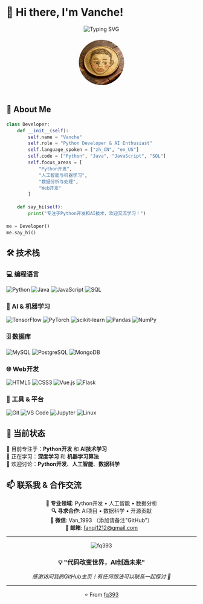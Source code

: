# 👋 Hi there, I'm Vanche!

<div align="center">
  <img src="https://readme-typing-svg.herokuapp.com?font=Fira+Code&pause=1000&color=2196F3&center=true&vCenter=true&width=435&lines=Python+Developer;Java+%7C+AI+%7C+Machine+Learning;Always+learning+new+things" alt="Typing SVG" />
</div>

<div align="center">
  
  <!-- Personal Logo -->
  <img src="pic001.png" alt="Vanche's Logo" width="120" height="120" style="border-radius: 50%; margin: 20px 0;"/>
  
  <br/>
 
  
</div>

## 🚀 About Me

```python
class Developer:
    def __init__(self):
        self.name = "Vanche"
        self.role = "Python Developer & AI Enthusiast"
        self.language_spoken = ["zh_CN", "en_US"]
        self.code = ["Python", "Java", "JavaScript", "SQL"]
        self.focus_areas = [
            "Python开发",
            "人工智能与机器学习", 
            "数据分析与处理",
            "Web开发"
        ]
        
    def say_hi(self):
        print("专注于Python开发和AI技术，欢迎交流学习！")

me = Developer()
me.say_hi()
```

## 🛠️ 技术栈

### 💻 编程语言
![Python](https://img.shields.io/badge/Python-3776AB?style=for-the-badge&logo=python&logoColor=white)
![Java](https://img.shields.io/badge/Java-ED8B00?style=for-the-badge&logo=java&logoColor=white)
![JavaScript](https://img.shields.io/badge/JavaScript-F7DF1E?style=for-the-badge&logo=javascript&logoColor=black)
![SQL](https://img.shields.io/badge/SQL-336791?style=for-the-badge&logo=postgresql&logoColor=white)

### 🤖 AI & 机器学习
![TensorFlow](https://img.shields.io/badge/TensorFlow-FF6F00?style=for-the-badge&logo=tensorflow&logoColor=white)
![PyTorch](https://img.shields.io/badge/PyTorch-EE4C2C?style=for-the-badge&logo=pytorch&logoColor=white)
![scikit-learn](https://img.shields.io/badge/scikit--learn-F7931E?style=for-the-badge&logo=scikit-learn&logoColor=white)
![Pandas](https://img.shields.io/badge/pandas-150458?style=for-the-badge&logo=pandas&logoColor=white)
![NumPy](https://img.shields.io/badge/numpy-013243?style=for-the-badge&logo=numpy&logoColor=white)

### 🗄️ 数据库
![MySQL](https://img.shields.io/badge/MySQL-00000F?style=for-the-badge&logo=mysql&logoColor=white)
![PostgreSQL](https://img.shields.io/badge/PostgreSQL-316192?style=for-the-badge&logo=postgresql&logoColor=white)
![MongoDB](https://img.shields.io/badge/MongoDB-4EA94B?style=for-the-badge&logo=mongodb&logoColor=white)

### 🌐 Web开发
![HTML5](https://img.shields.io/badge/HTML5-E34F26?style=for-the-badge&logo=html5&logoColor=white)
![CSS3](https://img.shields.io/badge/CSS3-1572B6?style=for-the-badge&logo=css3&logoColor=white)
![Vue.js](https://img.shields.io/badge/Vue.js-35495E?style=for-the-badge&logo=vue.js&logoColor=4FC08D)
![Flask](https://img.shields.io/badge/Flask-000000?style=for-the-badge&logo=flask&logoColor=white)

### 🔧 工具 & 平台
![Git](https://img.shields.io/badge/Git-F05032?style=for-the-badge&logo=git&logoColor=white)
![VS Code](https://img.shields.io/badge/VS_Code-007ACC?style=for-the-badge&logo=visual-studio-code&logoColor=white)
![Jupyter](https://img.shields.io/badge/Jupyter-F37626?style=for-the-badge&logo=jupyter&logoColor=white)
![Linux](https://img.shields.io/badge/Linux-FCC624?style=for-the-badge&logo=linux&logoColor=black)



## 🎵 当前状态

🔭 目前专注于：**Python开发** 和 **AI技术学习**  
🌱 正在学习：**深度学习** 和 **机器学习算法**  
💬 欢迎讨论：**Python开发**、**人工智能**、**数据科学**

## 📫 联系我 & 合作交流

<div align="center">

**💼 专业领域**: Python开发 • 人工智能 • 数据分析  
**🔍 寻求合作**: AI项目 • 数据科学 • 开源贡献  
**💬 微信**: Van_1993 （添加请备注"GitHub"）  
**📧 邮箱**: fanqi1212@gmail.com

</div>

---

<div align="center">
  <img src="https://komarev.com/ghpvc/?username=fq393&label=Profile%20views&color=0e75b6&style=flat" alt="fq393" />
</div>

<div align="center">
  
### 💡 "代码改变世界，AI创造未来"

*感谢访问我的GitHub主页！有任何想法可以联系一起探讨 🚀*

</div>

---

<div align="center">
  
  ⭐️ From [fq393](https://github.com/fq393)
  
</div>